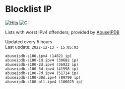 # Blocklist IP

[![Hits](https://hits.seeyoufarm.com/api/count/incr/badge.svg?url=https%3A%2F%2Fgithub.com%2Fborestad%2Fblocklist-ip%2F&count_bg=%2379C83D&title_bg=%23555555&icon=&icon_color=%23E7E7E7&title=hits&edge_flat=false)](https://hits.seeyoufarm.com)  ![CI](https://img.shields.io/github/workflow/status/borestad/blocklist-ip/CI?style=flat-square)

Lists with worst IPv4 offenders, provided by [AbuseIPDB](https://www.abuseipdb.com/)

<!-- FOOTER-PLACEHOLDER -->
Updated every 5 hours<br>
Last update: `2022-12-13 - 15:05:03`
```
abuseipdb-s100.ipv4 (14821 ip)
abuseipdb-s100-1d.ipv4 (30682 ip)
abuseipdb-s100-2d.ipv4 (36922 ip)
abuseipdb-s100-3d.ipv4 (41598 ip)
abuseipdb-s100-7d.ipv4 (51714 ip)
abuseipdb-s100-30d.ipv4 (89790 ip)
abuseipdb-s100-all.ipv4 (106025 ip)
```
